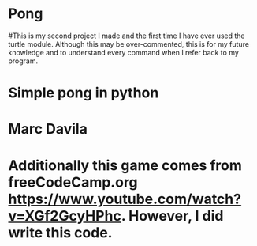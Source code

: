 # Pong
#This is my second project  I made and the first time I have ever used the turtle module. Although this may be over-commented, this is for my future knowledge and to understand every command when I refer back to my program. 
# Simple pong in python 
# Marc Davila
# Additionally this game comes from freeCodeCamp.org https://www.youtube.com/watch?v=XGf2GcyHPhc. However, I did write this code.


